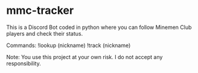 # mmc-tracker

This is a Discord Bot coded in python where you can follow Minemen Club players and check their status.

Commands:
!lookup (nickname)
!track (nickname)

Note: You use this project at your own risk. I do not accept any responsibility.
